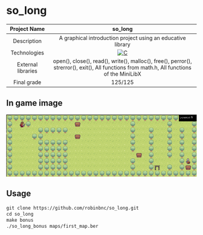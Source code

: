 # so_long

| Project Name | so_long |
| :-: | :-: |
| Description | A graphical introduction project using an educative library |
| Technologies | <a href="#"><img alt="C" src="https://custom-icon-badges.demolab.com/badge/C-03599C.svg?logo=c-in-hexagon&logoColor=white&style=for-the-badge"></a> |
| External libraries | open(), close(), read(), write(), malloc(), free(), perror(), strerror(), exit(), All functions from math.h, All functions of the MiniLibX |
| Final grade | 125/125 |

## In game image
<img alt="In game image" src="image.png">

## Usage
```
git clone https://github.com/robinbnc/so_long.git
cd so_long
make bonus
./so_long_bonus maps/first_map.ber
```
